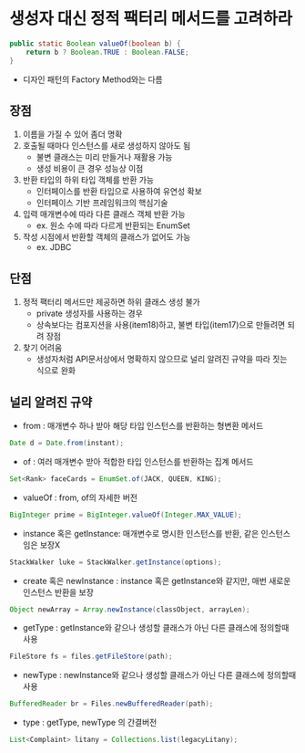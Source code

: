 # 생성자 대신 정적 팩터리 메서드를 고려하라

```java
public static Boolean valueOf(boolean b) {
    return b ? Boolean.TRUE : Boolean.FALSE;
}
```
- 디자인 패턴의 Factory Method와는 다름

## 장점
1. 이름을 가질 수 있어 좀더 명확
2. 호출될 때마다 인스턴스를 새로 생성하지 않아도 됨
    - 불변 클래스는 미리 만들거나 재활용 가능
    - 생성 비용이 큰 경우 성능상 이점
3. 반환 타입의 하위 타입 객체를 반환 가능
    - 인터페이스를 반환 타입으로 사용하여 유연성 확보
    - 인터페이스 기반 프레임워크의 핵심기술
4. 입력 매개변수에 따라 다른 클래스 객체 반환 가능
    - ex. 원소 수에 따라 다르게 반환되는 EnumSet
5. 작성 시점에서 반환할 객체의 클래스가 없어도 가능
    - ex. JDBC

## 단점
1. 정적 팩터리 메서드만 제공하면 하위 클래스 생성 불가
    - private 생성자를 사용하는 경우
    - 상속보다는 컴포지션을 사용(item18)하고, 불변 타입(item17)으로 만들려면 되려 장점
2. 찾기 어려움
    - 생성자처럼 API문서상에서 명확하지 않으므로 널리 알려진 규약을 따라 짓는 식으로 완화

## 널리 알려진 규약
- from : 매개변수 하나 받아 해당 타입 인스턴스를 반환하는 형변환 메서드
```java
Date d = Date.from(instant);
```

- of : 여러 매개변수 받아 적합한 타입 인스턴스를 반환하는 집계 메서드
```java
Set<Rank> faceCards = EnumSet.of(JACK, QUEEN, KING);
```

- valueOf : from, of의 자세한 버전
```java
BigInteger prime = BigInteger.valueOf(Integer.MAX_VALUE);
```

- instance 혹은 getInstance: 매개변수로 명시한 인스턴스를 반환, 같은 인스턴스임은 보장X
```java
StackWalker luke = StackWalker.getInstance(options);
```

- create 혹은 newInstance : instance 혹은 getInstance와 같지만, 매번 새로운 인스턴스 반환을 보장
```java
Object newArray = Array.newInstance(classObject, arrayLen);
```

- getType : getInstance와 같으나 생성할 클래스가 아닌 다른 클래스에 정의할때 사용
```java
FileStore fs = files.getFileStore(path);
```

- newType : newInstance와 같으나 생성할 클래스가 아닌 다른 클래스에 정의할때 사용
```java
BufferedReader br = Files.newBufferedReader(path);
```

- type : getType, newType 의 간결버전
```java
List<Complaint> litany = Collections.list(legacyLitany);
```